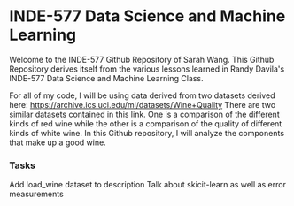 # INDE-577 Data Science and Machine Learning
Welcome to the INDE-577 Github Repository of Sarah Wang. This Github Repository derives itself from the various lessons learned in Randy Davila's INDE-577 Data Science and Machine Learning Class. 

For all of my code, I will be using data derived from two datasets derived here: https://archive.ics.uci.edu/ml/datasets/Wine+Quality
There are two similar datasets contained in this link. One is a comparison of the different kinds of red wine while the other is a comparison of the quality of different kinds of white wine. In this Github repository, I will analyze the components that make up a good wine.

### Tasks
Add load_wine dataset to description
Talk about skicit-learn as well as error measurements
